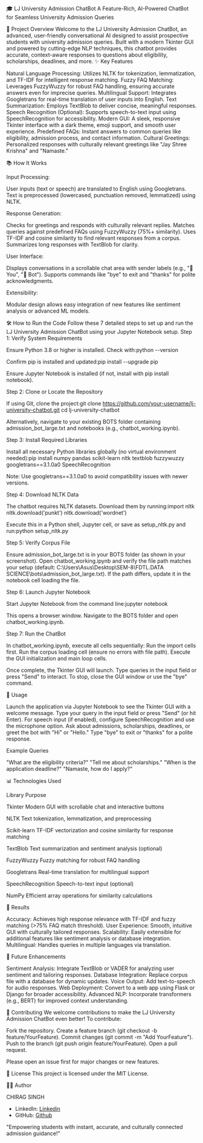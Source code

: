 🎓 LJ University Admission ChatBot
A Feature-Rich, AI-Powered ChatBot for Seamless University Admission Queries

🌟 Project Overview
Welcome to the LJ University Admission ChatBot, an advanced, user-friendly conversational AI designed to assist prospective students with university admission queries. Built with a modern Tkinter GUI and powered by cutting-edge NLP techniques, this chatbot provides accurate, context-aware responses to questions about eligibility, scholarships, deadlines, and more.
✨ Key Features

Natural Language Processing: Utilizes NLTK for tokenization, lemmatization, and TF-IDF for intelligent response matching.
Fuzzy FAQ Matching: Leverages FuzzyWuzzy for robust FAQ handling, ensuring accurate answers even for imprecise queries.
Multilingual Support: Integrates Googletrans for real-time translation of user inputs into English.
Text Summarization: Employs TextBlob to deliver concise, meaningful responses.
Speech Recognition (Optional): Supports speech-to-text input using SpeechRecognition for accessibility.
Modern GUI: A sleek, responsive Tkinter interface with a dark theme, emoji support, and smooth user experience.
Predefined FAQs: Instant answers to common queries like eligibility, admission process, and contact information.
Cultural Greetings: Personalized responses with culturally relevant greetings like "Jay Shree Krishna" and "Namaste."


📚 How It Works

Input Processing:

User inputs (text or speech) are translated to English using Googletrans.
Text is preprocessed (lowercased, punctuation removed, lemmatized) using NLTK.


Response Generation:

Checks for greetings and responds with culturally relevant replies.
Matches queries against predefined FAQs using FuzzyWuzzy (75%+ similarity).
Uses TF-IDF and cosine similarity to find relevant responses from a corpus.
Summarizes long responses with TextBlob for clarity.


User Interface:

Displays conversations in a scrollable chat area with sender labels (e.g., "👤 You", "🤖 Bot").
Supports commands like "bye" to exit and "thanks" for polite acknowledgments.


Extensibility:

Modular design allows easy integration of new features like sentiment analysis or advanced ML models.




🛠️ How to Run the Code
Follow these 7 detailed steps to set up and run the LJ University Admission ChatBot using your Jupyter Notebook setup.
Step 1: Verify System Requirements

Ensure Python 3.8 or higher is installed. Check with:python --version


Confirm pip is installed and updated:pip install --upgrade pip


Ensure Jupyter Notebook is installed (if not, install with pip install notebook).

Step 2: Clone or Locate the Repository

If using Git, clone the project:git clone https://github.com/your-username/lj-university-chatbot.git
cd lj-university-chatbot


Alternatively, navigate to your existing BOTS folder containing admission_bot_large.txt and notebooks (e.g., chatbot_working.ipynb).

Step 3: Install Required Libraries

Install all necessary Python libraries globally (no virtual environment needed):pip install numpy pandas scikit-learn nltk textblob fuzzywuzzy googletrans==3.1.0a0 SpeechRecognition


Note: Use googletrans==3.1.0a0 to avoid compatibility issues with newer versions.

Step 4: Download NLTK Data

The chatbot requires NLTK datasets. Download them by running:import nltk
nltk.download('punkt')
nltk.download('wordnet')


Execute this in a Python shell, Jupyter cell, or save as setup_nltk.py and run:python setup_nltk.py



Step 5: Verify Corpus File

Ensure admission_bot_large.txt is in your BOTS folder (as shown in your screenshot).
Open chatbot_working.ipynb and verify the file path matches your setup (default: C:\\Users\\Asus\\Desktop\\SEM-8\\FDTL.DATA SCIENCE\\bots\\admission_bot_large.txt).
If the path differs, update it in the notebook cell loading the file.

Step 6: Launch Jupyter Notebook

Start Jupyter Notebook from the command line:jupyter notebook


This opens a browser window. Navigate to the BOTS folder and open chatbot_working.ipynb.

Step 7: Run the ChatBot

In chatbot_working.ipynb, execute all cells sequentially:
Run the import cells first.
Run the corpus loading cell (ensure no errors with file path).
Execute the GUI initialization and main loop cells.


Once complete, the Tkinter GUI will launch. Type queries in the input field or press "Send" to interact.
To stop, close the GUI window or use the "bye" command.


🚀 Usage

Launch the application via Jupyter Notebook to see the Tkinter GUI with a welcome message.
Type your query in the input field or press "Send" (or hit Enter).
For speech input (if enabled), configure SpeechRecognition and use the microphone option.
Ask about admissions, scholarships, deadlines, or greet the bot with "Hi" or "Hello."
Type "bye" to exit or "thanks" for a polite response.

Example Queries

"What are the eligibility criteria?"
"Tell me about scholarships."
"When is the application deadline?"
"Namaste, how do I apply?"


📊 Technologies Used



Library
Purpose



Tkinter
Modern GUI with scrollable chat and interactive buttons


NLTK
Text tokenization, lemmatization, and preprocessing


Scikit-learn
TF-IDF vectorization and cosine similarity for response matching


TextBlob
Text summarization and sentiment analysis (optional)


FuzzyWuzzy
Fuzzy matching for robust FAQ handling


Googletrans
Real-time translation for multilingual support


SpeechRecognition
Speech-to-text input (optional)


NumPy
Efficient array operations for similarity calculations



🎯 Results

Accuracy: Achieves high response relevance with TF-IDF and fuzzy matching (>75% FAQ match threshold).
User Experience: Smooth, intuitive GUI with culturally tailored responses.
Scalability: Easily extensible for additional features like sentiment analysis or database integration.
Multilingual: Handles queries in multiple languages via translation.


🔮 Future Enhancements

Sentiment Analysis: Integrate TextBlob or VADER for analyzing user sentiment and tailoring responses.
Database Integration: Replace corpus file with a database for dynamic updates.
Voice Output: Add text-to-speech for audio responses.
Web Deployment: Convert to a web app using Flask or Django for broader accessibility.
Advanced NLP: Incorporate transformers (e.g., BERT) for improved context understanding.


🤝 Contributing
We welcome contributions to make the LJ University Admission ChatBot even better! To contribute:

Fork the repository.
Create a feature branch (git checkout -b feature/YourFeature).
Commit changes (git commit -m "Add YourFeature").
Push to the branch (git push origin feature/YourFeature).
Open a pull request.

Please open an issue first for major changes or new features.

📜 License
This project is licensed under the MIT License.

👨‍💻 Author

CHIRAG SINGH
- LinkedIn: [Linkedin](https://www.linkedin.com/in/thechiragsingh/)
- GitHub: [Github](https://github.com/CHIRAG-singh123)



"Empowering students with instant, accurate, and culturally connected admission guidance!"



